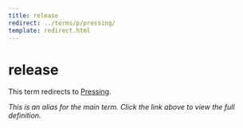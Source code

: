 ```yaml
---
title: release
redirect: ../terms/p/pressing/
template: redirect.html
---
```


# release

This term redirects to [Pressing](../terms/p/pressing/).

*This is an alias for the main term. Click the link above to view the full definition.*
